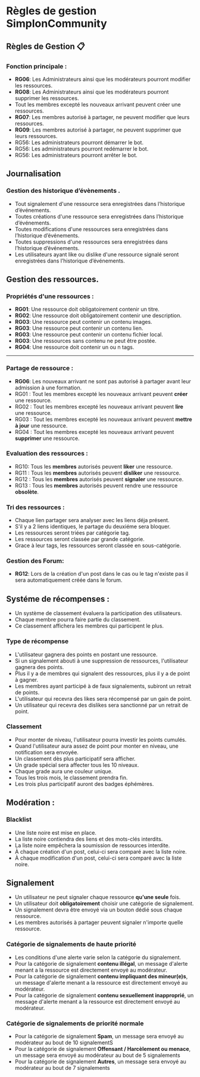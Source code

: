 
# Règles de gestion SimplonCommunity

## Règles de Gestion 📋

### Fonction principale :
- **RG06**: Les Administrateurs ainsi que les modérateurs pourront modifier les ressources.
- **RG08**: Les Administrateurs ainsi que les modérateurs pourront supprimer les ressources.
- Tout les membres excepté les nouveaux arrivant peuvent créer une ressources.
- **RG07**: Les membres autorisé à partager, ne peuvent modifier que leurs ressources.
- **RG09**: Les membres autorisé à partager, ne peuvent supprimer que leurs ressources.
- RG56: Les administrateurs pourront démarrer le bot.
- RG56: Les administrateurs pourront redémarrer le bot.
- RG56: Les administrateurs pourront arrêter le bot.




## Journalisation 
### Gestion des historique d’évènements .
- Tout signalement d'une ressource sera enregistrées dans l’historique d’événements.
- Toutes créations d'une ressource sera enregistrées dans l’historique d’événements.
- Toutes modifications d'une ressources sera enregistrées dans l’historique d’événements.
- Toutes suppressions d'une ressources sera enregistrées dans l’historique d’événements.
- Les utilisateurs ayant like ou dislike d'une ressource signalé seront enregistrées dans l’historique d’événements.

## Gestion des ressources.

### Propriétés d'une ressources :
- **RG01**: Une ressource doit obligatoirement contenir un titre.
- **RG02**: Une ressource doit obligatoirement contenir une description.
- **RG03**: Une ressource peut contenir un contenu images.
- **RG03**: Une ressource peut contenir un contenu lien.
- **RG03**: Une ressource peut contenir un contenu fichier local.
- **RG03**: Une ressources sans contenu ne peut être postée.
- **RG04**: Une ressource doit contenir un ou n tags.
---
### Partage de ressource :

- **RG06**: Les nouveaux arrivant ne sont pas autorisé à partager avant leur admission à une formation.
- RG01 : Tout les membres excepté les nouveaux arrivant peuvent **créer** une ressource.
- RG02 : Tout les membres excepté les nouveaux arrivant peuvent **lire** une ressource.
- RG03 : Tout les membres excepté les nouveaux arrivant peuvent **mettre à jour** une ressource.
- RG04 : Tout les membres excepté les nouveaux arrivant peuvent **supprimer** une ressource.


### Evaluation des ressources :

- RG10: Tous les **membres** autorisés peuvent **liker** une ressource.  
- RG11 : Tous les **membres** autorisés peuvent **disliker** une ressource. 
- RG12 : Tous les **membres** autorisés peuvent **signaler** une ressource. 
- RG13 : Tous les **membres** autorisés peuvent rendre une ressource **obsolète**.

### Tri des ressources :
- Chaque lien partager sera analyser avec les liens déja présent.
- S'il y a 2 liens identiques, le partage du deuxiéme sera bloquer.
- Les ressources seront triées par catégorie tag.
- Les ressources seront classée par grande catégorie.
- Grace à leur tags, les ressources seront classée en sous-catégorie.


### Gestion des Forum:
- **RG12**: Lors de la création d'un post dans le cas ou le tag n'existe pas il sera automatiquement créée dans le forum.




## Systéme de récompenses :


- Un système de classement évaluera la participation des utilisateurs.
- Chaque membre pourra faire partie du classement.
- Ce classement affichera les membres qui participent le plus.

### Type de récompense
- L'utilisateur gagnera des points en postant une ressource.
- Si un signalement abouti à une suppression de ressources, l'utilisateur gagnera des points.
- Plus il y a de membres qui signalent des ressources, plus il y a de point à gagner.
- Les membres ayant participé à de faux signalements, subiront un retrait de points.
- L'utilisateur qui recevra des likes sera récompensé par un gain de point.
- Un utilisateur qui recevra des dislikes sera sanctionné par un retrait de point.
### Classement 
- Pour monter de niveau, l'utilisateur pourra investir les points cumulés.
- Quand l'utilisateur aura assez de point pour monter en niveau, une notification sera envoyée.
- Un classement dès plus participatif sera afficher.
- Un grade spécial sera affecter tous les 10 niveaux.
- Chaque grade aura une couleur unique.
- Tous les trois mois, le classement prendra fin.
- Les trois plus participatif auront des badges éphémères.


## Modération :
### Blacklist
- Une liste noire est mise en place.
- La liste noire contiendra des liens et des mots-clés interdits.
- La liste noire empêchera la soumission de ressources interdite.
- À chaque création d'un post, celui-ci sera comparé avec la liste noire.
- À chaque modification d'un post, celui-ci sera comparé avec la liste noire.

## Signalement

- Un utilisateur ne peut signaler chaque ressource **qu'une seule** fois.
- Un utilisateur doit **obligatoirement** choisir une catégorie de signalement.
- Un signalement devra être envoyé via un bouton dédié sous chaque ressource.
- Les membres autorisés à partager peuvent signaler n'importe quelle ressource.

### Catégorie de signalements de haute priorité 
- Les conditions d'une alerte varie selon la catégorie du signalement.
- Pour la catégorie de signalement **contenu illégal**, un message d'alerte menant a la ressource est directement envoyé au modérateur.
- Pour la catégorie de signalement **contenu impliquant des mineur(e)s**, un message d'alerte menant a la ressource est directement envoyé au modérateur.
- Pour la catégorie de signalement **contenu sexuellement inapproprié**, un message d'alerte menant a la ressource est directement envoyé au modérateur.

### Catégorie de signalements de priorité normale
- Pour la catégorie de signalement **Spam**, un message sera envoyé au modérateur au bout de 10 signalementS
- Pour la catégorie de signalement **Offensant / Harcèlement ou menace**, un message sera envoyé au modérateur au bout de 5 signalements
- Pour la catégorie de signalement **Autres**, un message sera envoyé au modérateur au bout de 7 signalements

